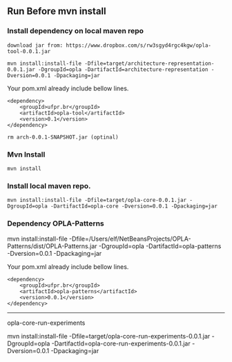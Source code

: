 ## Run Before mvn install


### Install dependency on local maven repo
	download jar from: https://www.dropbox.com/s/rw3sgyd4rgc4kgw/opla-tool-0.0.1.jar

	mvn install:install-file -Dfile=target/architecture-representation-0.0.1.jar -DgroupId=opla -DartifactId=architecture-representation -Dversion=0.0.1 -Dpackaging=jar

Your pom.xml already include bellow lines.

	<dependency>
		<groupId>ufpr.br</groupId>
		<artifactId>opla-tool</artifactId>
		<version>0.1</version>
	</dependency>

	rm arch-0.0.1-SNAPSHOT.jar (optinal)

### Mvn Install

	mvn install
	
### Install local maven repo.
	mvn install:install-file -Dfile=target/opla-core-0.0.1.jar -DgroupId=opla -DartifactId=opla-core -Dversion=0.0.1 -Dpackaging=jar


### Dependency OPLA-Patterns

mvn install:install-file -Dfile=/Users/elf/NetBeansProjects/OPLA-Patterns/dist/OPLA-Patterns.jar -DgroupId=opla -DartifactId=opla-patterns -Dversion=0.0.1 -Dpackaging=jar

Your pom.xml already include bellow lines.

	<dependency>
		<groupId>ufpr.br</groupId>
		<artifactId>opla-patterns</artifactId>
		<version>0.0.1</version>
	</dependency>
	
------------------------------------------------------------------------------------------------------------------------------------------------------------------------------------

opla-core-run-experiments



mvn install:install-file -Dfile=target/opla-core-run-experiments-0.0.1.jar -DgroupId=opla -DartifactId=opla-core-run-experiments-0.0.1.jar -Dversion=0.0.1 -Dpackaging=jar


